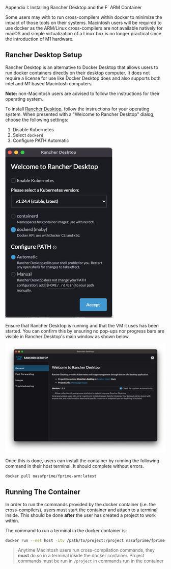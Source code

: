 Appendix I: Installing Rancher Desktop and the F´ ARM Container

Some users may with to run cross-compilers within docker to minimize the impact of those tools on their systems.
Macintosh users will be required to use docker as the ARM/Linux cross-compilers are not available natively for macOS and
simple virtualization of a Linux box is no longer practical since the introduction of M1 hardware.

## Rancher Desktop Setup

Rancher Desktop is an alternative to Docker Desktop that allows users to run docker containers directly on their desktop
computer. It does not require a license for use like Docker Desktop does and also supports both intel and M1 based
Macintosh computers.

**Note:** non-Macintosh users are advised to follow the instructions for their operating system.

To install [Rancher Desktop](https://rancherdesktop.io/), follow the instructions for your operating system. When
presented with a "Welcome to Rancher Desktop" dialog, choose the following settings:
1. Disable Kubernetes
2. Select `dockerd`
3. Configure PATH Automatic

![Rancher Config](./img/rancher-config.png)

Ensure that Rancher Desktop is running and that the VM it uses has been started. You can confirm this by ensuring no
pop-ups nor progress bars are visible in Rancher Desktop's main window as shown below.

![Rancher Main Window](./img/rancher-running.png)

Once this is done, users can install the container by running the following command in their host terminal. It should
complete without errors.

```bash
docker pull nasafprime/fprime-arm:latest
```

## Running The Container

In order to run the commands provided by the docker container (i.e. the cross-compilers), users must start the container
and attach to a terminal inside. This should be done **after** the user has created a project to work within.

The command to run a terminal in the docker container is:
```bash
docker run --net host -itv /path/to/project:/project nasafprime/fprime-arm:devel
```

> Anytime Macintosh users run cross-compilation commands, they **must** do so in a terminal inside the docker container.
> Project commands must be run in `/project` in commands run in the container
